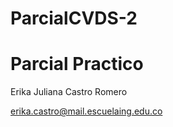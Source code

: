 # ParcialCVDS-2
# Parcial Practico 
Erika Juliana Castro Romero 

erika.castro@mail.escuelaing.edu.co
